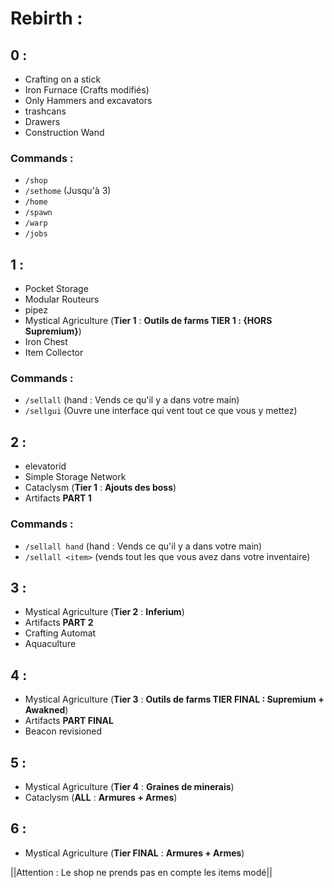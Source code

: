 # Rebirth :

## 0 :
- Crafting on a stick
- Iron Furnace (Crafts modifiés)
- Only Hammers and excavators
- trashcans
- Drawers
- Construction Wand
### Commands :
- `/shop`
- `/sethome` (Jusqu'à 3)
- `/home`
- `/spawn`
- `/warp` 
- `/jobs`

## 1 :
- Pocket Storage
- Modular Routeurs
- pipez
- Mystical Agriculture (**Tier 1** : __Outils de farms **TIER 1 : {HORS Supremium}**__)
- Iron Chest
- Item Collector
### Commands :
- `/sellall` (hand : Vends ce qu'il y a dans votre main)
- `/sellgui` (Ouvre une interface qui vent tout ce que vous y mettez)


## 2 :
- elevatorid
- Simple Storage Network
- Cataclysm (**Tier 1** : __Ajouts des boss__)
- Artifacts **PART 1**
### Commands :
- `/sellall hand` (hand : Vends ce qu'il y a dans votre main)
- `/sellall <item>` (vends tout les <items> que vous avez dans votre inventaire)


## 3 :
- Mystical Agriculture (**Tier 2** : __Inferium__)
- Artifacts **PART 2**
- Crafting Automat
- Aquaculture

## 4 :
- Mystical Agriculture (**Tier 3** : __Outils de farms **TIER FINAL : Supremium + Awakned**__)
- Artifacts **PART FINAL**
- Beacon revisioned

## 5 : 
- Mystical Agriculture (**Tier 4** : __Graines de minerais__)
- Cataclysm (**ALL** : __Armures + Armes__)

## 6 :
- Mystical Agriculture (**Tier FINAL** : __Armures + Armes__)

||Attention : Le shop ne prends pas en compte les items modé||